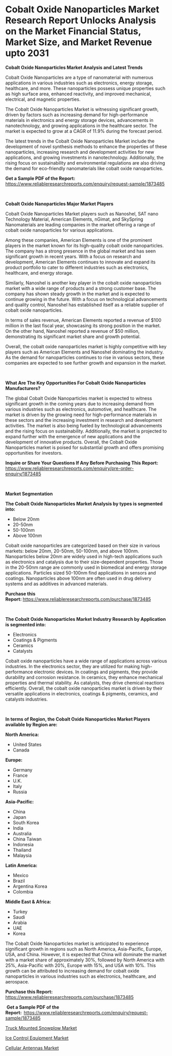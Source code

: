 <p><h1>Cobalt Oxide Nanoparticles Market Research Report Unlocks Analysis on the Market Financial Status, Market Size, and Market Revenue upto 2031</h1></p><p><strong>Cobalt Oxide Nanoparticles Market Analysis and Latest Trends</strong></p>
<p><p>Cobalt Oxide Nanoparticles are a type of nanomaterial with numerous applications in various industries such as electronics, energy storage, healthcare, and more. These nanoparticles possess unique properties such as high surface area, enhanced reactivity, and improved mechanical, electrical, and magnetic properties.</p><p>The Cobalt Oxide Nanoparticles Market is witnessing significant growth, driven by factors such as increasing demand for high-performance materials in electronics and energy storage devices, advancements in nanotechnology, and growing applications in the healthcare sector. The market is expected to grow at a CAGR of 11.9% during the forecast period.</p><p>The latest trends in the Cobalt Oxide Nanoparticles Market include the development of novel synthesis methods to enhance the properties of these nanoparticles, increasing research and development activities for new applications, and growing investments in nanotechnology. Additionally, the rising focus on sustainability and environmental regulations are also driving the demand for eco-friendly nanomaterials like cobalt oxide nanoparticles.</p></p>
<p><strong>Get a Sample PDF of the Report:&nbsp;</strong> <a href="https://www.reliableresearchreports.com/enquiry/request-sample/1873485">https://www.reliableresearchreports.com/enquiry/request-sample/1873485</a></p>
<p>&nbsp;</p>
<p><strong>Cobalt Oxide Nanoparticles Major Market Players</strong></p>
<p><p>Cobalt Oxide Nanoparticles Market players such as Nanoshel, SAT nano Technology Material, American Elements, nGimat, and SkySpring Nanomaterials are leading companies in the market offering a range of cobalt oxide nanoparticles for various applications.</p><p>Among these companies, American Elements is one of the prominent players in the market known for its high-quality cobalt oxide nanoparticles. The company has a strong presence in the global market and has seen significant growth in recent years. With a focus on research and development, American Elements continues to innovate and expand its product portfolio to cater to different industries such as electronics, healthcare, and energy storage.</p><p>Similarly, Nanoshel is another key player in the cobalt oxide nanoparticles market with a wide range of products and a strong customer base. The company has shown steady growth in the market and is expected to continue growing in the future. With a focus on technological advancements and quality control, Nanoshel has established itself as a reliable supplier of cobalt oxide nanoparticles.</p><p>In terms of sales revenue, American Elements reported a revenue of $100 million in the last fiscal year, showcasing its strong position in the market. On the other hand, Nanoshel reported a revenue of $50 million, demonstrating its significant market share and growth potential.</p><p>Overall, the cobalt oxide nanoparticles market is highly competitive with key players such as American Elements and Nanoshel dominating the industry. As the demand for nanoparticles continues to rise in various sectors, these companies are expected to see further growth and expansion in the market.</p></p>
<p>&nbsp;</p>
<p><strong>What Are The Key Opportunities For Cobalt Oxide Nanoparticles Manufacturers?</strong></p>
<p><p>The global Cobalt Oxide Nanoparticles market is expected to witness significant growth in the coming years due to increasing demand from various industries such as electronics, automotive, and healthcare. The market is driven by the growing need for high-performance materials in these sectors and the increasing investment in research and development activities. The market is also being fueled by technological advancements and the rising focus on sustainability. Additionally, the market is projected to expand further with the emergence of new applications and the development of innovative products. Overall, the Cobalt Oxide Nanoparticles market is poised for substantial growth and offers promising opportunities for investors.</p></p>
<p><strong>Inquire or Share Your Questions If Any Before Purchasing This Report:</strong> <a href="https://www.reliableresearchreports.com/enquiry/pre-order-enquiry/1873485">https://www.reliableresearchreports.com/enquiry/pre-order-enquiry/1873485</a></p>
<p>&nbsp;</p>
<p><strong>Market Segmentation</strong></p>
<p><strong>The Cobalt Oxide Nanoparticles Market Analysis by types is segmented into:</strong></p>
<p><ul><li>Below 20nm</li><li>20-50nm</li><li>50-100nm</li><li>Above 100nm</li></ul></p>
<p><p>Cobalt oxide nanoparticles are categorized based on their size in various markets: below 20nm, 20-50nm, 50-100nm, and above 100nm. Nanoparticles below 20nm are widely used in high-tech applications such as electronics and catalysis due to their size-dependent properties. Those in the 20-50nm range are commonly used in biomedical and energy storage applications. Particles sized 50-100nm find applications in sensors and coatings. Nanoparticles above 100nm are often used in drug delivery systems and as additives in advanced materials.</p></p>
<p><strong>Purchase this Report:&nbsp;</strong><a href="https://www.reliableresearchreports.com/purchase/1873485">https://www.reliableresearchreports.com/purchase/1873485</a></p>
<p>&nbsp;</p>
<p><strong>The Cobalt Oxide Nanoparticles Market Industry Research by Application is segmented into:</strong></p>
<p><ul><li>Electronics</li><li>Coatings & Pigments</li><li>Ceramics</li><li>Catalysts</li></ul></p>
<p><p>Cobalt oxide nanoparticles have a wide range of applications across various industries. In the electronics sector, they are utilized for making high-performance electronic devices. In coatings and pigments, they provide durability and corrosion resistance. In ceramics, they enhance mechanical properties and thermal stability. As catalysts, they drive chemical reactions efficiently. Overall, the cobalt oxide nanoparticles market is driven by their versatile applications in electronics, coatings & pigments, ceramics, and catalysts industries.</p></p>
<p>&nbsp;</p>
<p><strong>In terms of Region, the Cobalt Oxide Nanoparticles Market Players available by Region are:</strong></p>
<p>
    <p> <strong> North America: </strong>
        <ul>
            <li>United States</li>
            <li>Canada</li>
        </ul>
        </p> 
    <p> <strong> Europe: </strong>
        <ul>
            <li>Germany</li>
            <li>France</li>
            <li>U.K.</li>
            <li>Italy</li>
            <li>Russia</li>
        </ul>
        </p> 
    <p> <strong> Asia-Pacific: </strong>
        <ul>
            <li>China</li>
            <li>Japan</li>
            <li>South Korea</li>
            <li>India</li>
            <li>Australia</li>
            <li>China Taiwan</li>
            <li>Indonesia</li>
            <li>Thailand</li>
            <li>Malaysia</li>
        </ul>
        </p> 
    <p> <strong> Latin America: </strong>
        <ul>
            <li>Mexico</li>
            <li>Brazil</li>
            <li>Argentina Korea</li>
            <li>Colombia</li>
        </ul>
        </p> 
    <p> <strong> Middle East & Africa: </strong>
        <ul>
            <li>Turkey</li>
            <li>Saudi</li>
            <li>Arabia</li>
            <li>UAE</li>
            <li>Korea</li>
        </ul>
    </p>
    </p>
<p><p>The Cobalt Oxide Nanoparticles market is anticipated to experience significant growth in regions such as North America, Asia-Pacific, Europe, USA, and China. However, it is expected that China will dominate the market with a market share of approximately 30%, followed by North America with 25%, Asia-Pacific with 20%, Europe with 15%, and USA with 10%. This growth can be attributed to increasing demand for cobalt oxide nanoparticles in various industries such as electronics, healthcare, and aerospace.</p></p>
<p><strong>Purchase this Report: </strong><a href="https://www.reliableresearchreports.com/purchase/1873485">https://www.reliableresearchreports.com/purchase/1873485</a></p>
<p>&nbsp;<strong>Get a Sample PDF of the Report:&nbsp;&nbsp;</strong><a href="https://www.reliableresearchreports.com/enquiry/request-sample/1873485">https://www.reliableresearchreports.com/enquiry/request-sample/1873485</a></p>
<p><strong></strong></p>
<p><p><a href="https://view.publitas.com/reportprime-1/truck-mounted-snowplow-market-with-the-goal-of-estimating-the-market-size-and-future-growth-potential-of-various-market-segments-based-on-component-applications-end-user-and-region/">Truck Mounted Snowplow Market</a></p><p><a href="https://view.publitas.com/reportprime-1/ice-control-equipment-market-share-market-new-trends-analysis-report-by-type-by-application-by-end-use-by-region-and-segment-forecasts-2023-2030/">Ice Control Equipment Market</a></p><p><a href="https://view.publitas.com/reportprime-1/cellular-antennas-market-furnish-information-about-market-size-market-share-market-dynamics-and-projections-spanning-from-2023-to-2030/">Cellular Antennas Market</a></p></p>